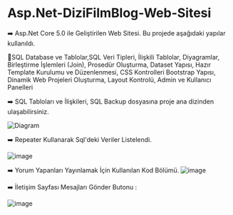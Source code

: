 # Asp.Net-DiziFilmBlog-Web-Sitesi

 
:arrow_right: Asp.Net Core 5.0 ile Geliştirilen Web Sitesi.
Bu projede aşağıdaki yapılar kullanıldı. 

:high_brightness:SQL Database ve Tablolar,SQL Veri Tipleri, İlişkili Tablolar, Diyagramlar, Birleştirme İşlemleri (Join), Prosedür Oluşturma, Dataset Yapısı, Hazır Template Kurulumu ve Düzenlenmesi, CSS Kontrolleri
Bootstrap Yapısı, Dinamik Web Projeleri Oluşturma, Layout Kontrolü, Admin ve Kullanıcı Panelleri

:arrow_right:  SQL Tabloları ve İlişkileri, SQL Backup dosyasına proje ana dizinden ulaşabilirsiniz.


![Diagram](https://user-images.githubusercontent.com/98838876/164477905-af79753e-f2b3-4fb0-8fb2-c5238429a92b.jpg)


:arrow_right: Repeater Kullanarak Sql'deki Veriler Listelendi. 

![image](https://user-images.githubusercontent.com/98838876/164650328-8df234ee-28bb-4388-9701-b950117a640f.png)

:arrow_right: Yorum Yapanları Yayınlamak İçin Kullanılan Kod Bölümü.
![image](https://user-images.githubusercontent.com/98838876/164889338-4151329d-6d94-4acd-a937-11614429ffc2.png)


:arrow_right: İletişim Sayfası Mesajları Gönder Butonu : 

![image](https://user-images.githubusercontent.com/98838876/164890597-d55b9611-f7e2-4a77-975b-229d5feb4cc4.png)
